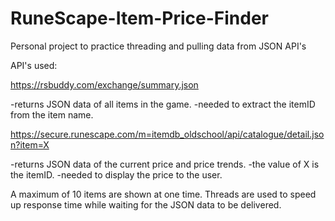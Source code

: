 # RuneScape-Item-Price-Finder
Personal project to practice threading and pulling data from JSON API's

API's used: 

https://rsbuddy.com/exchange/summary.json

-returns JSON data of all items in the game.
-needed to extract the itemID from the item name.

https://secure.runescape.com/m=itemdb_oldschool/api/catalogue/detail.json?item=X

-returns JSON data of the current price and price trends.
-the value of X is the itemID.
-needed to display the price to the user.

A maximum of 10 items are shown at one time.
Threads are used to speed up response time while waiting for the JSON data to be delivered.
